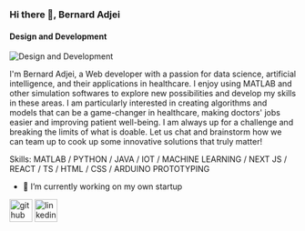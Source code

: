 ### Hi there 👋, Bernard Adjei
#### Design and Development
![Design and Development](https://www.google.com/url?sa=i&url=https%3A%2F%2Fpngtree.com%2Ffree-backgrounds-photos%2Fai-banner&psig=AOvVaw2VUgVZECWGhC6Jwbe9nTg2&ust=1718719836635000&source=images&cd=vfe&opi=89978449&ved=0CBEQjRxqFwoTCPiv-rvo4oYDFQAAAAAdAAAAABAK)

I'm Bernard Adjei, a Web developer with a passion for data science, artificial intelligence, and their applications in healthcare. I enjoy using MATLAB and other simulation softwares to explore new possibilities and develop my skills in these areas. I am particularly interested in creating algorithms and models that can be a game-changer in healthcare, making doctors' jobs easier and improving patient well-being. I am always up for a challenge and breaking the limits of what is doable. Let us chat and brainstorm how we can team up to cook up some innovative solutions that truly matter!

Skills: MATLAB / PYTHON / JAVA / IOT / MACHINE LEARNING / NEXT JS / REACT / TS / HTML / CSS / ARDUINO PROTOTYPING

- 🔭 I’m currently working on my own startup 


[<img src='https://cdn.jsdelivr.net/npm/simple-icons@3.0.1/icons/github.svg' alt='github' height='40'>](https://github.com/bengentle10)  [<img src='https://cdn.jsdelivr.net/npm/simple-icons@3.0.1/icons/linkedin.svg' alt='linkedin' height='40'>](https://www.linkedin.com/in/bernardmarfoadjei/)  

